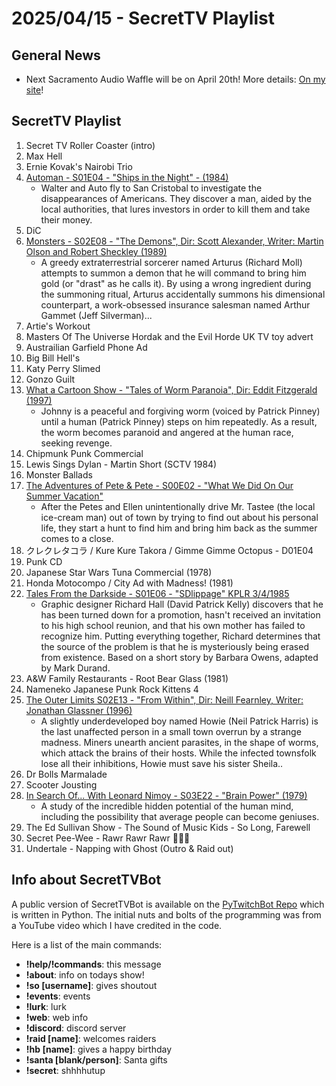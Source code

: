 # 2025/04/15 - SecretTV Playlist

## General News

- Next Sacramento Audio Waffle will be on April 20th!  More details: [On my site](https://andrewway.net)!

## SecretTV Playlist

1. Secret TV Roller Coaster (intro)
2. Max Hell
3. Ernie Kovak's Nairobi Trio
5. [Automan - S01E04 - "Ships in the Night" - (1984)](https://en.wikipedia.org/wiki/Automan#Episodes)
   - Walter and Auto fly to San Cristobal to investigate the disappearances of Americans. They discover a man, aided by the local authorities, that lures investors in order to kill them and take their money.
6. DiC
7. [Monsters - S02E08 - "The Demons", Dir: Scott Alexander, Writer: Martin Olson and Robert Sheckley (1989)](https://en.wikipedia.org/wiki/List_of_Monsters_episodes#Season_2_(1989%E2%80%9390))
   - A greedy extraterrestrial sorcerer named Arturus (Richard Moll) attempts to summon a demon that he will command to bring him gold (or "drast" as he calls it). By using a wrong ingredient during the summoning ritual, Arturus accidentally summons his dimensional counterpart, a work-obsessed insurance salesman named Arthur Gammet (Jeff Silverman)...
8. Artie's Workout
9. Masters Of The Universe Hordak and the Evil Horde UK TV toy advert
10. Austrailian Garfield Phone Ad
11. Big Bill Hell's
12. Katy Perry Slimed
13. Gonzo Guilt
15. [What a Cartoon Show - "Tales of Worm Paranoia", Dir: Eddit Fitzgerald (1997)](https://en.wikipedia.org/wiki/What_a_Cartoon!)
    - Johnny is a peaceful and forgiving worm (voiced by Patrick Pinney) until a human (Patrick Pinney) steps on him repeatedly. As a result, the worm becomes paranoid and angered at the human race, seeking revenge.
16. Chipmunk Punk Commercial
17. Lewis Sings Dylan - Martin Short (SCTV 1984)
18. Monster Ballads
19. [The Adventures of Pete & Pete - S00E02 - "What We Did On Our Summer Vacation"](https://en.wikipedia.org/wiki/List_of_The_Adventures_of_Pete_%26_Pete_episodes#Specials_(1991%E2%80%9393))
    - After the Petes and Ellen unintentionally drive Mr. Tastee (the local ice-cream man) out of town by trying to find out about his personal life, they start a hunt to find him and bring him back as the summer comes to a close.
20. クレクレタコラ / Kure Kure Takora / Gimme Gimme Octopus - D01E04
21. Punk CD
22. Japanese Star Wars Tuna Commercial (1978)
23. Honda Motocompo / City Ad with Madness! (1981)
24. [Tales From the Darkside - S01E06 - "SDlippage" KPLR 3/4/1985](https://en.wikipedia.org/wiki/List_of_Tales_from_the_Darkside_episodes#Season_1_(1984%E2%80%931985))
    - Graphic designer Richard Hall (David Patrick Kelly) discovers that he has been turned down for a promotion, hasn't received an invitation to his high school reunion, and that his own mother has failed to recognize him. Putting everything together, Richard determines that the source of the problem is that he is mysteriously being erased from existence.
Based on a short story by Barbara Owens, adapted by Mark Durand.
26. A&W Family Restaurants - Root Bear Glass (1981)
27. Nameneko Japanese Punk Rock Kittens 4
28. [The Outer Limits S02E13 - "From Within", Dir: Neill Fearnley, Writer: Jonathan Glassner (1996)](https://en.wikipedia.org/wiki/List_of_The_Outer_Limits_(1995_TV_series)_episodes#Season_2_(1996))
    -  A slightly underdeveloped boy named Howie (Neil Patrick Harris) is the last unaffected person in a small town overrun by a strange madness. Miners unearth ancient parasites, in the shape of worms, which attack the brains of their hosts. While the infected townsfolk lose all their inhibitions, Howie must save his sister Sheila..
29. Dr Bolls Marmalade
30. Scooter Jousting
31. [In Search Of... With Leonard Nimoy - S03E22 - "Brain Power" (1979)](https://en.wikipedia.org/wiki/In_Search_of..._(TV_series)#Season_3_(1978%E2%80%931979))
    - A study of the incredible hidden potential of the human mind, including the possibility that average people can become geniuses.
32. The Ed Sullivan Show - The Sound of Music Kids - So Long, Farewell
33. Secret Pee-Wee - Rawr Rawr Rawr 🐊🐊🐊
34. Undertale - Napping with Ghost (Outro & Raid out)



## Info about SecretTVBot

A public version of SecretTVBot is available on the [PyTwitchBot Repo](https://github.com/awbored/PyTwitchBot) which is written in Python.  The initial nuts and bolts of the programming was from a YouTube video which I have credited in the code.

Here is a list of the main commands:
- **!help/!commands**: this message
- **!about**: info on todays show!
- **!so [username]**: gives shoutout
- **!events**: events
- **!lurk**: lurk
- **!web**: web info
- **!discord**: discord server
- **!raid [name]**: welcomes raiders
- **!hb [name]**: gives a happy birthday
- **!santa [blank/person]**: Santa gifts
- **!secret**: shhhhutup
